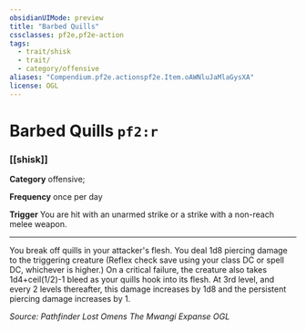 ```yaml
---
obsidianUIMode: preview
title: "Barbed Quills"
cssclasses: pf2e,pf2e-action
tags:
  - trait/shisk
  - trait/
  - category/offensive
aliases: "Compendium.pf2e.actionspf2e.Item.oAWNluJaMlaGysXA"
license: OGL
---
```

# Barbed Quills `pf2:r`

### [[shisk]]

**Category** offensive; 




**Frequency** once per day

**Trigger** You are hit with an unarmed strike or a strike with a non-reach melee weapon.

* * *

You break off quills in your attacker's flesh. You deal 1d8 piercing damage to the triggering creature (Reflex check save using your class DC or spell DC, whichever is higher.) On a critical failure, the creature also takes 1d4+ceil(1/2)-1 bleed as your quills hook into its flesh. At 3rd level, and every 2 levels thereafter, this damage increases by 1d8 and the persistent piercing damage increases by 1.

*Source: Pathfinder Lost Omens The Mwangi Expanse*
*OGL*
